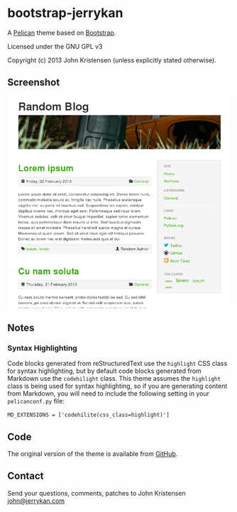 bootstrap-jerrykan
==================
A [Pelican][pelican] theme based on [Bootstrap][bootstrap].

Licensed under the GNU GPL v3

Copyright (c) 2013 John Kristensen (unless explicitly stated otherwise).


Screenshot
----------
![Screenshot](screenshot.png)


Notes
-----
### Syntax Highlighting
Code blocks generated from reStructuredText use the `highlight` CSS class for
syntax highlighting, but by default code blocks generated from Markdown use the
`codehilight` class. This theme assumes the `highlight` class is being used for
syntax highlighting, so if you are generating content from Markdown, you will
need to include the following setting in your `pelicanconf.py` file:

    MD_EXTENSIONS = ['codehilite(css_class=highlight)']


Code
----
The original version of the theme is available from
[GitHub][bootstrap-jerrykan].


Contact
-------
Send your questions, comments, patches to John Kristensen <john@jerrykan.com>


[pelican]: http://getpelican.com/
[bootstrap]: http://twitter.github.com/bootstrap/
[bootstrap-jerrykan]: bootstrap-jerrykan
